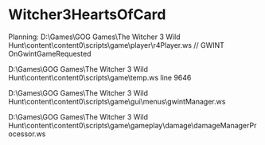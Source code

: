 # Witcher3HeartsOfCard

Planning:
D:\Games\GOG Games\The Witcher 3 Wild Hunt\content\content0\scripts\game\player\r4Player.ws
// GWINT
OnGwintGameRequested

D:\Games\GOG Games\The Witcher 3 Wild Hunt\content\content0\scripts\game\temp.ws
line 9646

D:\Games\GOG Games\The Witcher 3 Wild Hunt\content\content0\scripts\game\gui\menus\gwintManager.ws

D:\Games\GOG Games\The Witcher 3 Wild Hunt\content\content0\scripts\game\gameplay\damage\damageManagerProcessor.ws
